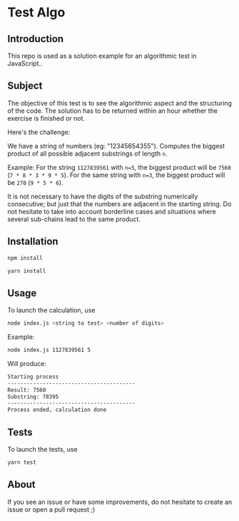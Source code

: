 # Test Algo

## Introduction

This repo is used as a solution example for an algorithmic test in JavaScript..

## Subject

The objective of this test is to see the algorithmic aspect and the structuring of the code. The solution has to be returned within an hour whether the exercise is finished or not.

Here's the challenge:

We have a string of numbers (eg: "12345654355").
Computes the biggest product of all possible adjacent substrings of length ```n```.

Example: For the string ```1127839561``` with ```n=5```, the biggest product will be ```7560``` (```7 * 8 * 3 * 9 * 5```). 
For the same string with ```n=3```, the biggest product will be ```270``` (```9 * 5 * 6```).

It is not necessary to have the digits of the substring numerically consecutive; but just that the numbers are adjacent in the starting string. 
Do not hesitate to take into account borderline cases and situations where several sub-chains lead to the same product.

## Installation

```bash
npm install
```
```bash
yarn install
```

## Usage

To launch the calculation, use 
```bash
node index.js <string to test> <number of digits>
```

Example:
```bash
node index.js 1127839561 5
```
Will produce:
```bash
Starting process
----------------------------------------
Result: 7560
Substring: 78395
----------------------------------------
Process ended, calculation done
```

## Tests

To launch the tests, use
 ```bash
 yarn test
 ```

## About

If you see an issue or have some improvements, do not hesitate to create an issue or open a pull request ;)
